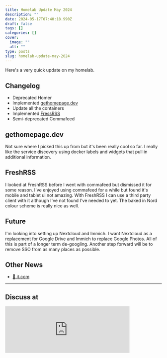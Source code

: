 ```yaml
---
title: Homelab Update May 2024
description: ""
date: 2024-05-17T07:40:18.990Z
draft: false
tags: []
categories: []
cover:
  image: ""
  alt: ""
type: posts
slug: homelab-update-may-2024
---
```


Here's a very quick update on my homelab.

## Changelog

* Deprecated Homer
* Implemented [gethomepage.dev](https://gethomepage.dev)
* Update all the containers
* Implemented [FressRSS](https://freshrss.org/index.html)
* Semi-deprecated Commafeed

## gethomepage.dev

Not sure where I picked this up from but it's been really cool so far. I really like the service discovery using docker labels and widgets that pull in additional information.

## FreshRSS

I looked at FreshRSS before I went with commafeed but dismissed it for some reason. I've enjoyed using commafeed for a while but found it's mobile and tablet ui not amazing. With FreshRSS I can use a third party client with it although I've not found I've needed to yet. The baked in Nord colour scheme is really nice as well.

## Future

I'm looking into setting up Nextcloud and Immich. I want Nextcloud as a replacement for Google Drive and Immich to replace Google Photos. All of this is part of a longer term de-googling. Another step forward will be to remove SSO from as many places as possible.

## Other News

* [🚢.it.com](https://🚢.it.com)

---

## Discuss at

<iframe src="https://remotelab.uk/@mikebell/112455353969671765/embed" class="mastodon-embed" style="max-width: 100%; border: 0" width="400" allowfullscreen="allowfullscreen"></iframe><script src="https://remotelab.uk/embed.js" async="async"></script>